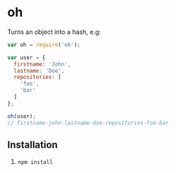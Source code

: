 # oh

Turns an object into a hash, e.g:

```javascript
var oh = require('oh');

var user = {
  firstname: 'John',
  lastname: 'Doe',
  repositories: [
    'foo',
    'bar'
  ]
};

oh(user);
// firstname-john-lastname-doe-repositories-foo-bar
```

## Installation

1. `npm install`
